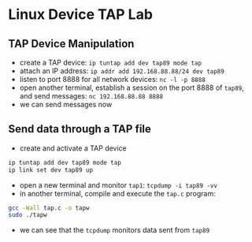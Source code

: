 # Linux Device TAP Lab

## TAP Device Manipulation
- create a TAP device: `ip tuntap add dev tap89 mode tap`
- attach an IP address: `ip addr add 192.168.88.88/24 dev tap89`
- listen to port 8888 for all network devices: `nc -l -p 8888`
- open another terminal, establish a session on the port 8888 of `tap89`, and send messages: `nc 192.168.88.88 8888`
- we can send messages now


## Send data through a TAP file
- create and activate a TAP device
```bash
ip tuntap add dev tap89 mode tap
ip link set dev tap89 up
```
- open a new terminal and monitor `tap1`: `tcpdump -i tap89 -vv`
- in another terminal, compile and execute the `tap.c` program:
```bash
gcc -Wall tap.c -o tapw
sudo ./tapw
```
- we can see that the `tcpdump` monitors data sent from `tap89`
